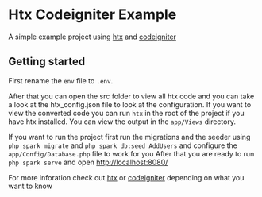 # Htx Codeigniter Example
A simple example project using [htx](https://github.com/CodeBoy124/htx-cli) and [codeigniter](https://codeigniter.com/)

## Getting started
First rename the `env` file to `.env`.

After that you can open the src folder to view all htx code and you can take a look at the htx_config.json file to look at the configuration.
If you want to view the converted code you can run `htx` in the root of the project if you have htx installed.
You can view the output in the `app/Views` directory.

If you want to run the project first run the migrations and the seeder using `php spark migrate` and `php spark db:seed AddUsers` and configure the `app/Config/Database.php` file to work for you
After that you are ready to run `php spark serve` and open [http://localhost:8080/](http://localhost:8080/)

For more inforation check out [htx](https://github.com/CodeBoy124/htx-cli) or [codeigniter](https://codeigniter.com/) depending on what you want to know